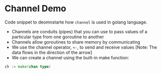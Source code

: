# Channel Demo

Code snippet to deomnstarte how `channel` is used in golang language.

* Channels are conduits (pipes) that you can use to pass values of a particular type from one goroutine to another
* Channels allow goroutines to share memory by communicating
* We use the channel operator, `<-`, to send and receive values [Note: The data flows in the direction of the arrow]
* We can create a channel using the built-in make function:

```go
ch := make(chan type)
```